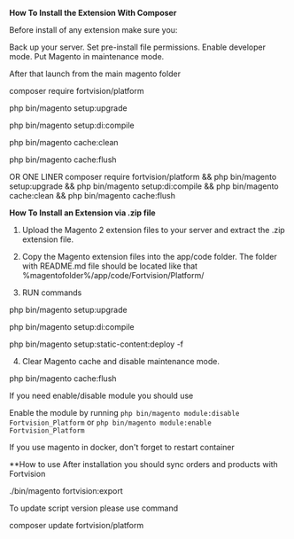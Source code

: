 **How To Install the Extension With Composer**

Before install of any extension  make sure you:

Back up your server. Set pre-install file permissions. Enable developer mode. Put Magento in maintenance mode.

After that launch from the main magento folder

composer require fortvision/platform

php bin/magento setup:upgrade

php bin/magento setup:di:compile

php bin/magento cache:clean

php bin/magento cache:flush

OR ONE LINER
composer require fortvision/platform && php bin/magento setup:upgrade && php bin/magento setup:di:compile && php bin/magento cache:clean && php bin/magento cache:flush




**How To Install an Extension via .zip file**

1. Upload the Magento 2 extension files to your server and extract the .zip extension file.

2. Copy the Magento extension files into the app/code folder. 
The folder with README.md file should be located like that %magentofolder%/app/code/Fortvision/Platform/

3. RUN commands

php bin/magento setup:upgrade

php bin/magento setup:di:compile

php bin/magento setup:static-content:deploy -f

4. Clear Magento cache and disable maintenance mode.

php bin/magento cache:flush



If you need enable/disable module you should use

Enable the module by running `php bin/magento module:disable Fortvision_Platform` 
or  `php bin/magento module:enable Fortvision_Platform`


If you use magento in docker, don't forget to restart container



**How to use
After installation you should sync orders and products with Fortvision

./bin/magento fortvision:export 


To update script version please use command

composer update fortvision/platform
